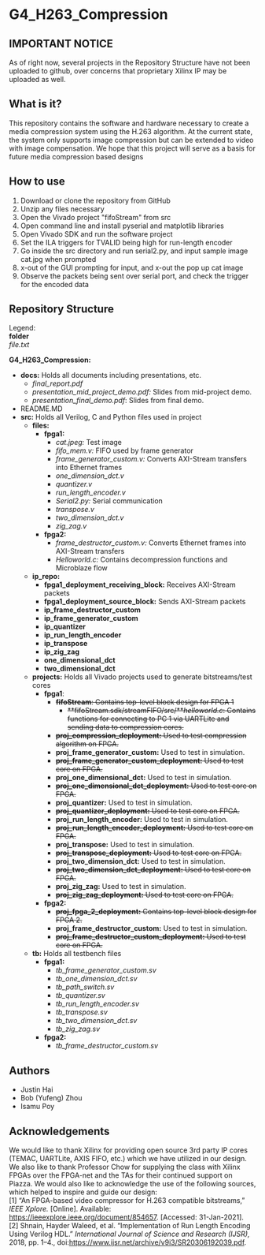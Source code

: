 # G4_H263_Compression
## IMPORTANT NOTICE
As of right now, several projects in the Repository Structure have not been uploaded to github, over concerns that proprietary Xilinx IP may be uploaded as well.

## What is it?
This repository contains the software and hardware necessary to create a media compression system using the H.263 algorithm. At the current state, the system only supports image compression but can be extended to video with image compensation. We hope that this project will serve as a basis for future media compression based designs
## How to use
1. Download or clone the repository from GitHub
2. Unzip any files necessary
3. Open the Vivado project "fifoStream" from src
4. Open command line and install pyserial and matplotlib libraries
5. Open Vivado SDK and run the software project
6. Set the ILA triggers for TVALID being high for run-length encoder
7. Go inside the src directory and run serial2.py, and input sample image cat.jpg when prompted
8. x-out of the GUI prompting for input, and x-out the pop up cat image
9. Observe the packets being sent over serial port, and check the trigger for the encoded data

## Repository Structure
Legend:  
**folder**  
*file.txt*  

**G4_H263_Compression:**
* **docs:** Holds all documents including presentations, etc.  
  * *final_report.pdf*
  * *presentation_mid_project_demo.pdf:* Slides from mid-project demo.
  * *presentation_final_demo.pdf*: Slides from final demo. 
* README.MD
* **src:** Holds all Verilog, C and Python files used in project
  * **files:**
    * **fpga1:**
      * *cat.jpeg:* Test image
      * *fifo_mem.v:* FIFO used by frame generator
      * *frame_generator_custom.v:* Converts AXI-Stream transfers into Ethernet frames
      * *one_dimension_dct.v*
      * *quantizer.v*
      * *run_length_encoder.v*
      * *Serial2.py:* Serial communication
      * *transpose.v*
      * *two_dimension_dct.v*
      * *zig_zag.v*
    * **fpga2:**
      * *frame_destructor_custom.v:* Converts Ethernet frames into AXI-Stream transfers
      * *Helloworld.c:* Contains decompression functions and Microblaze flow
  * **ip_repo:**
    * **fpga1_deployment_receiving_block:** Receives AXI-Stream packets
    * **fpga1_deployment_source_block:** Sends AXI-Stream packets
    * **ip_frame_destructor_custom**
    * **ip_frame_generator_custom**
    * **ip_quantizer**
    * **ip_run_length_encoder**
    * **ip_transpose**
    * **ip_zig_zag**
    * **one_dimensional_dct**
    * **two_dimensional_dct**
  * **projects:** Holds all Vivado projects used to generate bitstreams/test cores
    * **fpga1**:
      * <s>**fifoStream**: Contains top-level block design for FPGA 1</s>
        * <s>**fifoStream.sdk/streamFIFO/src/***helloworld.c*: Contains functions for connecting to PC 1 via UARTLite and sending data to compression cores.</s>
      * <s>**proj_compression_deployment:** Used to test compression algorithm on FPGA.</s>
      * **proj_frame_generator_custom:** Used to test in simulation.
      * <s>**proj_frame_generator_custom_deployment:** Used to test core on FPGA.</s>
      * **proj_one_dimensional_dct:** Used to test in simulation.
      * <s>**proj_one_dimensional_dct_deployment:** Used to test core on FPGA.</s>
      * **proj_quantizer:** Used to test in simulation.
      * <s>**proj_quantizer_deployment:** Used to test core on FPGA.</s>
      * **proj_run_length_encoder:** Used to test in simulation. 
      * <s>**proj_run_length_encoder_deployment:** Used to test core on FPGA.</s>
      * **proj_transpose:** Used to test in simulation.
      * <s>**proj_transpose_deployment:** Used to test core on FPGA.</s>
      * **proj_two_dimension_dct:** Used to test in simulation.
      * <s>**proj_two_dimension_dct_deployment:** Used to test core on FPGA.</s>
      * **proj_zig_zag:** Used to test in simulation.
      * <s>**proj_zig_zag_deployment:** Used to test core on FPGA.</s>
    * **fpga2:**
      * <s>**proj_fpga_2_deployment:** Contains top-level block design for FPGA 2. </s>
      * **proj_frame_destructor_custom:** Used to test in simulation.
      * <s>**proj_frame_destructor_custom_deployment:** Used to test core on FPGA.</s>
  * **tb:** Holds all testbench files
    * **fpga1:**
      * *tb_frame_generator_custom.sv*
      * *tb_one_dimension_dct.sv*
      * *tb_path_switch.sv*
      * *tb_quantizer.sv*
      * *tb_run_length_encoder.sv*
      * *tb_transpose.sv*
      * *tb_two_dimension_dct.sv*
      * *tb_zig_zag.sv*
    * **fpga2:**
      * *tb_frame_destructor_custom.sv*

## Authors
* Justin Hai
* Bob (Yufeng) Zhou
* Isamu Poy

## Acknowledgements
We would like to thank Xilinx for providing open source 3rd party IP cores (TEMAC, UARTLite, AXIS FIFO, etc.) which we have utilized in our design. We also like to thank Professor Chow for supplying the class with Xilinx FPGAs over the FPGA-net and the TAs for their continued support on Piazza. We would also like to acknowledge the use of the following sources, which helped to inspire and guide our design:  
[1] “An FPGA-based video compressor for H.263 compatible bitstreams,” *IEEE Xplore.* [Online]. Available: https://ieeexplore.ieee.org/document/854657. [Accessed: 31-Jan-2021].  
[2] Shnain, Hayder Waleed, et al. “Implementation of Run Length Encoding Using Verilog HDL.” *International Journal of Science and Research (IJSR),* 2018, pp. 1–4., doi:https://www.ijsr.net/archive/v9i3/SR20306192039.pdf. 
